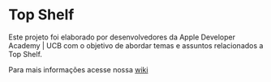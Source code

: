 # Top Shelf

Este projeto foi elaborado por desenvolvedores da Apple Developer Academy | UCB com o objetivo de abordar temas e assuntos relacionados a Top Shelf.

Para mais informações acesse nossa [wiki](https://github.com/TopShelfTutorial/TopShelf/wiki)

